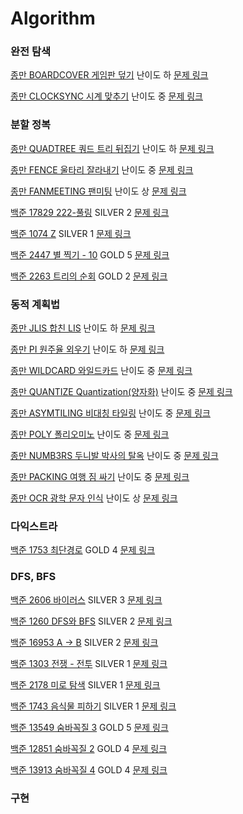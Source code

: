 # Algorithm
### 완전 탐색
[종만 BOARDCOVER 게임판 덮기](https://github.com/Tloz-link/Algorithm/tree/main/ALGOSPOT/BOARDCOVER) 난이도 하 [문제 링크](https://algospot.com/judge/problem/read/BOARDCOVER)

[종만 CLOCKSYNC 시계 맞추기](https://github.com/Tloz-link/Algorithm/tree/main/ALGOSPOT/CLOCKSYNC) 난이도 중 [문제 링크](https://algospot.com/judge/problem/read/CLOCKSYNC)

### 분할 정복

[종만 QUADTREE 쿼드 트리 뒤집기](https://github.com/Tloz-link/Algorithm/tree/main/ALGOSPOT/QUADTREE) 난이도 하 [문제 링크](https://algospot.com/judge/problem/read/QUADTREE)

[종만 FENCE 울타리 잘라내기](https://github.com/Tloz-link/Algorithm/tree/main/ALGOSPOT/FENCE) 난이도 중 [문제 링크](https://algospot.com/judge/problem/read/FENCE)

[종만 FANMEETING 팬미팅](https://github.com/Tloz-link/Algorithm/tree/main/ALGOSPOT/FANMEETING) 난이도 상 [문제 링크](https://algospot.com/judge/problem/read/FANMEETING)

[백준 17829 222-풀링](https://github.com/Tloz-link/Algorithm/tree/main/BAEKJOON/17829) SILVER 2 [문제 링크](https://www.acmicpc.net/problem/17829)

[백준 1074 Z](https://github.com/Tloz-link/Algorithm/tree/main/BAEKJOON/1074) SILVER 1 [문제 링크](https://www.acmicpc.net/problem/1074)

[백준 2447 별 찍기 - 10](https://github.com/Tloz-link/Algorithm/tree/main/BAEKJOON/2447) GOLD 5 [문제 링크](https://www.acmicpc.net/problem/2447)

[백준 2263 트리의 순회](https://github.com/Tloz-link/Algorithm/tree/main/BAEKJOON/2263) GOLD 2 [문제 링크](https://www.acmicpc.net/problem/2263)

### 동적 계획법

[종만 JLIS 합친 LIS](https://github.com/Tloz-link/Algorithm/tree/main/ALGOSPOT/JLIS) 난이도 하 [문제 링크](https://algospot.com/judge/problem/read/JLIS)

[종만 PI 원주율 외우기](https://github.com/Tloz-link/Algorithm/tree/main/ALGOSPOT/PI) 난이도 하 [문제 링크](https://algospot.com/judge/problem/read/PI)

[종만 WILDCARD 와일드카드](https://github.com/Tloz-link/Algorithm/tree/main/ALGOSPOT/WILDCARD) 난이도 중 [문제 링크](https://algospot.com/judge/problem/read/WILDCARD)

[종만 QUANTIZE Quantization(양자화)](https://github.com/Tloz-link/Algorithm/tree/main/ALGOSPOT/QUANTIZE) 난이도 중 [문제 링크](https://algospot.com/judge/problem/read/QUANTIZE)

[종만 ASYMTILING 비대칭 타일링](https://github.com/Tloz-link/Algorithm/tree/main/ALGOSPOT/ASYMTILING) 난이도 중 [문제 링크](https://algospot.com/judge/problem/read/ASYMTILING)

[종만 POLY 폴리오미노](https://github.com/Tloz-link/Algorithm/tree/main/ALGOSPOT/POLY) 난이도 중 [문제 링크](https://algospot.com/judge/problem/read/POLY)

[종만 NUMB3RS 두니발 박사의 탈옥](https://github.com/Tloz-link/Algorithm/tree/main/ALGOSPOT/NUMB3RS) 난이도 중 [문제 링크](https://algospot.com/judge/problem/read/NUMB3RS)

[종만 PACKING 여행 짐 싸기](https://github.com/Tloz-link/Algorithm/tree/main/ALGOSPOT/PACKING) 난이도 중 [문제 링크](https://algospot.com/judge/problem/read/PACKING)

[종만 OCR 광학 문자 인식](https://github.com/Tloz-link/Algorithm/tree/main/ALGOSPOT/OCR) 난이도 상 [문제 링크](https://algospot.com/judge/problem/read/OCR)

### 다익스트라
[백준 1753 최단경로](https://github.com/Tloz-link/Algorithm/tree/main/BAEKJOON/1753) GOLD 4 [문제 링크](https://www.acmicpc.net/problem/1753)

### DFS, BFS
[백준 2606 바이러스](https://github.com/Tloz-link/Algorithm/tree/main/BAEKJOON/2606) SILVER 3 [문제 링크](https://www.acmicpc.net/problem/2606)

[백준 1260 DFS와 BFS](https://github.com/Tloz-link/Algorithm/tree/main/BAEKJOON/1260) SILVER 2 [문제 링크](https://www.acmicpc.net/problem/1260)

[백준 16953 A -> B](https://github.com/Tloz-link/Algorithm/tree/main/BAEKJOON/16953) SILVER 2 [문제 링크](https://www.acmicpc.net/problem/16953)

[백준 1303 전쟁 - 전투](https://github.com/Tloz-link/Algorithm/tree/main/BAEKJOON/1303) SILVER 1 [문제 링크](https://www.acmicpc.net/problem/1303)

[백준 2178 미로 탐색](https://github.com/Tloz-link/Algorithm/tree/main/BAEKJOON/2178) SILVER 1 [문제 링크](https://www.acmicpc.net/problem/2178)

[백준 1743 음식물 피하기](https://github.com/Tloz-link/Algorithm/tree/main/BAEKJOON/1743) SILVER 1 [문제 링크](https://www.acmicpc.net/problem/1743)

[백준 13549 숨바꼭질 3](https://github.com/Tloz-link/Algorithm/tree/main/BAEKJOON/13549) GOLD 5 [문제 링크](https://www.acmicpc.net/problem/13549)

[백준 12851 숨바꼭질 2](https://github.com/Tloz-link/Algorithm/tree/main/BAEKJOON/12851) GOLD 4 [문제 링크](https://www.acmicpc.net/problem/12851)

[백준 13913 숨바꼭질 4](https://github.com/Tloz-link/Algorithm/tree/main/BAEKJOON/13913) GOLD 4 [문제 링크](https://www.acmicpc.net/problem/13913)

### 구현
